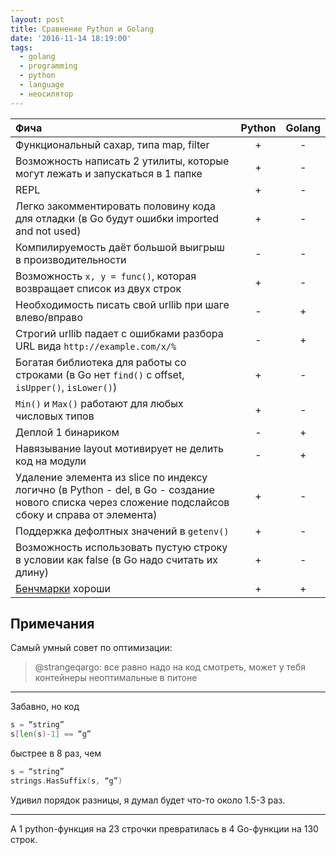 ```yaml
---
layout: post
title: Сравнение Python и Golang
date: '2016-11-14 18:19:00'
tags:
  - golang
  - programming
  - python
  - language
  - неосилятор
---
```


| Фича | Python | Golang |
| :---- | :----: | :----: |
| Функциональный сахар, типа map, filter | + | - |
| Возможность написать 2 утилиты, которые могут лежать и запускаться в 1 папке | + | - |
| REPL | + | - |
| Легко закомментировать половину кода для отладки (в Go будут ошибки imported and not used) | + | - |
| Компилируемость даёт большой выигрыш в производительности | - | - |
| Возможность `x, y = func()`, которая возвращает список из двух строк | + | - |
| Необходимость писать свой urllib при шаге влево/вправо | - | + |
| Строгий urllib падает с ошибками разбора URL вида `http://example.com/x/%` | - | + |
| Богатая библиотека для работы со строками (в Go нет `find()` с offset, `isUpper()`, `isLower()`) | + | - |
| `Min()` и `Max()` работают для любых числовых типов | + | - |
| Деплой 1 бинариком | - | + |
| Навязывание layout мотивирует не делить код на модули | - | + |
| Удаление элемента из slice по индексу логично (в Python - del, в Go - создание нового списка через сложение подслайсов сбоку и справа от элемента) | + | - |
| Поддержка дефолтных значений в `getenv()` | + | - |
| Возможность использовать пустую строку в условии как false (в Go надо считать их длину) | + | - |
| [Бенчмарки](https://t.co/PmPeQo7U6f) хороши | + | + |

## Примечания

Самый умный совет по оптимизации:

> @strangeqargo: все равно надо на код смотреть, может у тебя контейнеры неоптимальные в питоне

----

Забавно, но код

``` Go
s = “string”
s[len(s)-1] == “g”
```

быстрее в 8 раз, чем

``` Go
s = “string”
strings.HasSuffix(s, “g”)
```

Удивил порядок разницы, я думал будет что-то около 1.5-3 раз.

----

А 1 python-функция на 23 строчки превратилась в 4 Go-функции на 130 строк.
